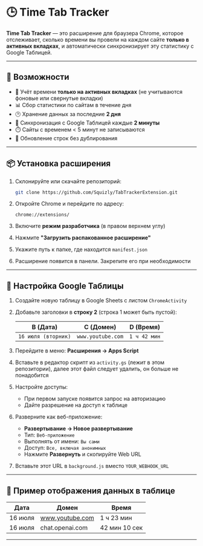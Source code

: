 # 🕒 Time Tab Tracker

**Time Tab Tracker** — это расширение для браузера Chrome, которое отслеживает, сколько времени вы провели на каждом сайте **только в активных вкладках**, и автоматически синхронизирует эту статистику с Google Таблицей.

---

## 🚀 Возможности

- 📌 Учёт времени **только на активных вкладках** (не учитываются фоновые или свернутые вкладки)
- 📊 Сбор статистики по сайтам в течение дня
- 🕑 Хранение данных за последние **2 дня**
- 🔄 Синхронизация с Google Таблицей каждые **2 минуты**
- ⏱️ Сайты с временем < 5 минут не записываются
- 🔁 Обновление строк без дублирования

---

## 📦 Установка расширения

1. Склонируйте или скачайте репозиторий:

    ```bash
    git clone https://github.com/Squizly/TabTrackerExtension.git
    ```

2. Откройте Chrome и перейдите по адресу:

    ```
    chrome://extensions/
    ```

3. Включите **режим разработчика** (в правом верхнем углу)

4. Нажмите **"Загрузить распакованное расширение"**

5. Укажите путь к папке, где находится `manifest.json`

6. Расширение появится в панели. Закрепите его при необходимости

---

## 📄 Настройка Google Таблицы

1. Создайте новую таблицу в Google Sheets с листом `ChromeActivity`

2. Добавьте заголовки в **строку 2** (строка 1 может быть пустой):

    | B (Дата)            | C (Домен)         | D (Время)       |
    |---------------------|-------------------|------------------|
    | `16 июля (вторник)` | `www.youtube.com` | `1 ч 42 мин`     |

3. Перейдите в меню: **Расширения → Apps Script**

4. Вставьте в редактор скрипт из `activity.gs` (лежит в этом репозитории), далее этот файл следует удалить, он больше не понадобится

5. Настройте доступы:
   - При первом запуске появится запрос на авторизацию
   - Дайте разрешение на доступ к таблице

6. Разверните как веб-приложение:
   - **Развертывание → Новое развертывание**
   - Тип: `Веб-приложение`
   - Выполнять от имени: `Вы сами`
   - Доступ: `Все, включая анонимных`
   - Нажмите **Развернуть** и скопируйте Web URL

7. Вставьте этот URL в `background.js` вместо `YOUR_WEBHOOK_URL`

---

## 📝 Пример отображения данных в таблице

| Дата    | Домен               | Время          |
|---------|---------------------|----------------|
| 16 июля | www.youtube.com     | 1 ч 23 мин     |
| 16 июля | chat.openai.com     | 42 мин 10 сек  |

---
